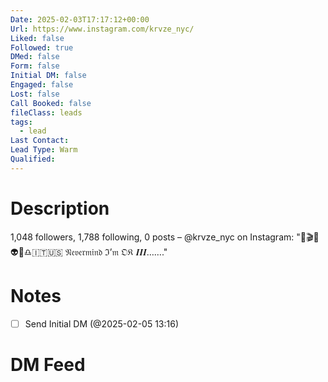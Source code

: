 ```yaml
---
Date: 2025-02-03T17:17:12+00:00
Url: https://www.instagram.com/krvze_nyc/
Liked: false
Followed: true
DMed: false
Form: false
Initial DM: false
Engaged: false
Lost: false
Call Booked: false
fileClass: leads
tags:
  - lead
Last Contact: 
Lead Type: Warm
Qualified: 
---
```

# Description
1,048 followers, 1,788 following, 0 posts – @krvze_nyc on Instagram: "📸🎬🎶👽🚀♎️🇮🇹🇺🇸
𝔑𝔢𝔳𝔢𝔯𝔪𝔦𝔫𝔡 ℑ’𝔪 𝔒𝔎 𝑰𝑰𝑰……."
# Notes
- [ ] Send Initial DM (@2025-02-05 13:16)
# DM Feed